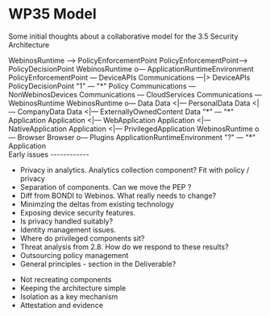 WP35 Model
==========

Some initial thoughts about a collaborative model for the 3.5 Security Architecture

<div class="uml">
WebinosRuntime --> PolicyEnforcementPoint
PolicyEnforcementPoint--> PolicyDecisionPoint
WebinosRuntime o— ApplicationRuntimeEnvironment
PolicyEnforcementPoint — DeviceAPIs
Communications —|> DeviceAPIs
PolicyDecisionPoint "1" — "*" Policy
Communications — NonWebinosDevices
Communications — CloudServices
Communications — WebinosRuntime
WebinosRuntime o— Data
Data <|— PersonalData
Data <|— CompanyData
Data <|— ExternallyOwnedContent
Data "*" — "*" Application
Application <|— WebApplication
Application <|— NativeApplication
Application <|— PrivilegedApplication
WebinosRuntime o— Browser
Browser o— Plugins
ApplicationRuntimeEnvironment "?" — "*" Application

</div>
Early issues
------------

-   Privacy in analytics. Analytics collection component? Fit with policy / privacy
-   Separation of components. Can we move the PEP ?
-   Diff from BONDI to Webinos. What really needs to change?
-   Minimzing the deltas from existing technology
-   Exposing device security features.
-   Is privacy handled suitably?
-   Identity management issues.
-   Where do privileged components sit?
-   Threat analysis from 2.8. How do we respond to these results?
-   Outsourcing policy management
-   General principles - section in the Deliverable?

* Not recreating components
 * Keeping the architecture simple
 * Isolation as a key mechanism
 * Attestation and evidence

